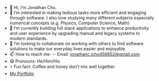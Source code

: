 - 👋 Hi, I’m Jonathan Cho.
- 👀 I’m interested in making tedious tasks more efficient and engaging through software. I also love studying many different subjects especially numerical concepts (e.g. Physics, Computer Science, Math)
- 🌱 I’m currently building full stack applications to enhance productivity and user experience by upgrading manual and legacy systems to modern standards.
- 💞️ I’m looking to collaborate on working with others to find software solutions to make our everyday lives easier and enjoyable.
- 📫 How to reach me:
-- Email: jonathanc.jcho456852@gmail.com
- 😄 Pronouns: He/Him/His
- ⚡ Fun fact: Coffee and honey don't mix well together.
- <a href="https:/https://hjblloop.github.io/">My Portfolio</a>

<!---
hjblloop/hjblloop is a ✨ special ✨ repository because its `README.md` (this file) appears on your GitHub profile.
You can click the Preview link to take a look at your changes.
--->
